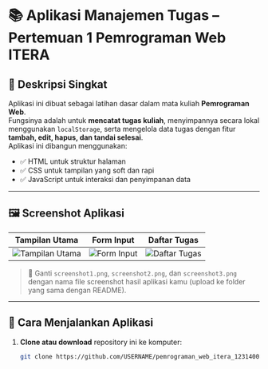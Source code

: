 # 📚 Aplikasi Manajemen Tugas – Pertemuan 1 Pemrograman Web ITERA

## 📝 Deskripsi Singkat  
Aplikasi ini dibuat sebagai latihan dasar dalam mata kuliah **Pemrograman Web**.  
Fungsinya adalah untuk **mencatat tugas kuliah**, menyimpannya secara lokal menggunakan `localStorage`, serta mengelola data tugas dengan fitur **tambah, edit, hapus, dan tandai selesai**.  
Aplikasi ini dibangun menggunakan:
- ✅ HTML untuk struktur halaman  
- ✅ CSS untuk tampilan yang soft dan rapi  
- ✅ JavaScript untuk interaksi dan penyimpanan data

---

## 🖼️ Screenshot Aplikasi  

| Tampilan Utama | Form Input | Daftar Tugas |
|---------------|------------|---------------|
| ![Tampilan Utama](screenshot1.png) | ![Form Input](screenshot2.png) | ![Daftar Tugas](screenshot3.png) |

> 📝 Ganti `screenshot1.png`, `screenshot2.png`, dan `screenshot3.png` dengan nama file screenshot hasil aplikasi kamu (upload ke folder yang sama dengan README).

---

## 🚀 Cara Menjalankan Aplikasi  

1. **Clone atau download** repository ini ke komputer:
   ```bash
   git clone https://github.com/USERNAME/pemrograman_web_itera_123140014.git
